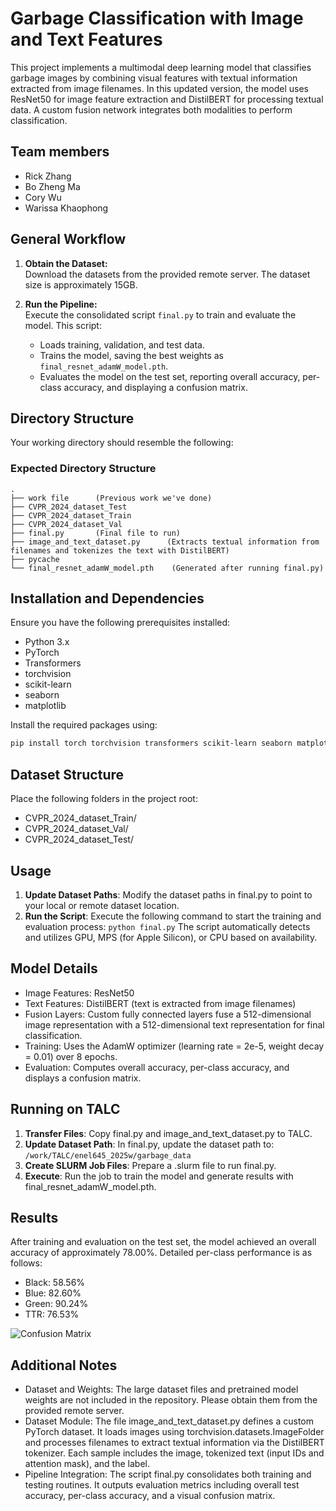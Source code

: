 # Garbage Classification with Image and Text Features

This project implements a multimodal deep learning model that classifies garbage images by combining visual features with textual information extracted from image filenames. In this updated version, the model uses ResNet50 for image feature extraction and DistilBERT for processing textual data. A custom fusion network integrates both modalities to perform classification.

## Team members
- Rick Zhang
- Bo Zheng Ma
- Cory Wu
- Warissa Khaophong 

## General Workflow

1. **Obtain the Dataset:**  
   Download the datasets from the provided remote server. The dataset size is approximately 15GB.

2. **Run the Pipeline:**  
   Execute the consolidated script `final.py` to train and evaluate the model. This script:
   - Loads training, validation, and test data.
   - Trains the model, saving the best weights as `final_resnet_adamW_model.pth`.
   - Evaluates the model on the test set, reporting overall accuracy, per-class accuracy, and displaying a confusion matrix.

## Directory Structure

Your working directory should resemble the following:

### Expected Directory Structure
```
.
├── work file      (Previous work we've done)
├── CVPR_2024_dataset_Test
├── CVPR_2024_dataset_Train
├── CVPR_2024_dataset_Val
├── final.py       (Final file to run)
├── image_and_text_dataset.py      (Extracts textual information from filenames and tokenizes the text with DistilBERT)
├── pycache
└── final_resnet_adamW_model.pth    (Generated after running final.py)
```
## Installation and Dependencies

Ensure you have the following prerequisites installed:

- Python 3.x
- PyTorch
- Transformers
- torchvision
- scikit-learn
- seaborn
- matplotlib

Install the required packages using:

```bash
pip install torch torchvision transformers scikit-learn seaborn matplotlib
```
## Dataset Structure

Place the following folders in the project root:
- CVPR_2024_dataset_Train/
- CVPR_2024_dataset_Val/
- CVPR_2024_dataset_Test/

## Usage
1. **Update Dataset Paths**:
Modify the dataset paths in final.py to point to your local or remote dataset location.
2.	**Run the Script**:
Execute the following command to start the training and evaluation process:
```python final.py```
The script automatically detects and utilizes GPU, MPS (for Apple Silicon), or CPU based on availability.


## Model Details
- Image Features: ResNet50
- Text Features: DistilBERT (text is extracted from image filenames)
- Fusion Layers: Custom fully connected layers fuse a 512-dimensional image representation with a 512-dimensional text representation for final classification.
- Training: Uses the AdamW optimizer (learning rate = 2e-5, weight decay = 0.01) over 8 epochs.
- Evaluation: Computes overall accuracy, per-class accuracy, and displays a confusion matrix.

## Running on TALC
1.	**Transfer Files**:
Copy final.py and image_and_text_dataset.py to TALC.
2.	**Update Dataset Path**:
In final.py, update the dataset path to:
```/work/TALC/enel645_2025w/garbage_data```
3.	**Create SLURM Job Files**:
Prepare a .slurm file to run final.py.
4.	**Execute**:
Run the job to train the model and generate results with final_resnet_adamW_model.pth.

## Results
After training and evaluation on the test set, the model achieved an overall accuracy of approximately 78.00%. Detailed per-class performance is as follows:
- Black: 58.56%
- Blue: 82.60%
- Green: 90.24%
- TTR: 76.53%

![Confusion Matrix](confusion_matrix.png)

## Additional Notes
- Dataset and Weights:
The large dataset files and pretrained model weights are not included in the repository. Please obtain them from the provided remote server.
- Dataset Module:
The file image_and_text_dataset.py defines a custom PyTorch dataset. It loads images using torchvision.datasets.ImageFolder and processes filenames to extract textual information via the DistilBERT tokenizer. Each sample includes the image, tokenized text (input IDs and attention mask), and the label.
- Pipeline Integration:
The script final.py consolidates both training and testing routines. It outputs evaluation metrics including overall test accuracy, per-class accuracy, and a visual confusion matrix.

